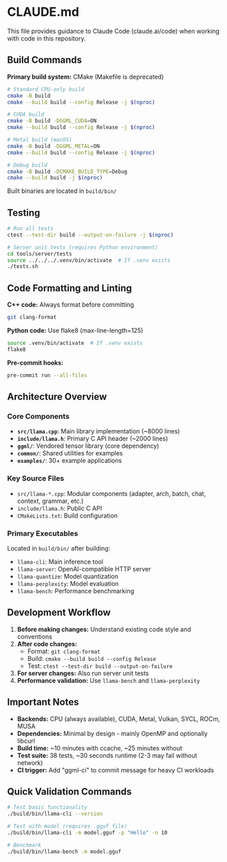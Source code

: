 # CLAUDE.md

This file provides guidance to Claude Code (claude.ai/code) when working with code in this repository.

## Build Commands

**Primary build system:** CMake (Makefile is deprecated)

```bash
# Standard CPU-only build
cmake -B build
cmake --build build --config Release -j $(nproc)

# CUDA build
cmake -B build -DGGML_CUDA=ON
cmake --build build --config Release -j $(nproc)

# Metal build (macOS)
cmake -B build -DGGML_METAL=ON
cmake --build build --config Release -j $(nproc)

# Debug build
cmake -B build -DCMAKE_BUILD_TYPE=Debug
cmake --build build -j $(nproc)
```

Built binaries are located in `build/bin/`

## Testing

```bash
# Run all tests
ctest --test-dir build --output-on-failure -j $(nproc)

# Server unit tests (requires Python environment)
cd tools/server/tests
source ../../../.venv/bin/activate  # If .venv exists
./tests.sh
```

## Code Formatting and Linting

**C++ code:** Always format before committing
```bash
git clang-format
```

**Python code:** Use flake8 (max-line-length=125)
```bash
source .venv/bin/activate  # If .venv exists
flake8
```

**Pre-commit hooks:**
```bash
pre-commit run --all-files
```

## Architecture Overview

### Core Components

- **`src/llama.cpp`**: Main library implementation (~8000 lines)
- **`include/llama.h`**: Primary C API header (~2000 lines)
- **`ggml/`**: Vendored tensor library (core dependency)
- **`common/`**: Shared utilities for examples
- **`examples/`**: 30+ example applications

### Key Source Files

- `src/llama-*.cpp`: Modular components (adapter, arch, batch, chat, context, grammar, etc.)
- `include/llama.h`: Public C API
- `CMakeLists.txt`: Build configuration

### Primary Executables

Located in `build/bin/` after building:
- `llama-cli`: Main inference tool
- `llama-server`: OpenAI-compatible HTTP server
- `llama-quantize`: Model quantization
- `llama-perplexity`: Model evaluation
- `llama-bench`: Performance benchmarking

## Development Workflow

1. **Before making changes:** Understand existing code style and conventions
2. **After code changes:**
   - Format: `git clang-format`
   - Build: `cmake --build build --config Release`
   - Test: `ctest --test-dir build --output-on-failure`
3. **For server changes:** Also run server unit tests
4. **Performance validation:** Use `llama-bench` and `llama-perplexity`

## Important Notes

- **Backends:** CPU (always available), CUDA, Metal, Vulkan, SYCL, ROCm, MUSA
- **Dependencies:** Minimal by design - mainly OpenMP and optionally libcurl
- **Build time:** ~10 minutes with ccache, ~25 minutes without
- **Test suite:** 38 tests, ~30 seconds runtime (2-3 may fail without network)
- **CI trigger:** Add "ggml-ci" to commit message for heavy CI workloads

## Quick Validation Commands

```bash
# Test basic functionality
./build/bin/llama-cli --version

# Test with model (requires .gguf file)
./build/bin/llama-cli -m model.gguf -p "Hello" -n 10

# Benchmark
./build/bin/llama-bench -m model.gguf
```